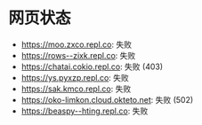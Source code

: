 # 网页状态
- https://moo.zxco.repl.co: 失败
- https://rows--zixk.repl.co: 失败
- https://chatai.cokio.repl.co: 失败 (403)
- https://ys.pyxzp.repl.co: 失败
- https://sak.kmco.repl.co: 失败
- https://oko-limkon.cloud.okteto.net: 失败 (502)
- https://beaspy--hting.repl.co: 失败
